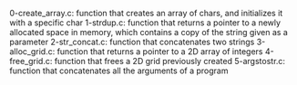 0-create_array.c: function that creates an array of chars, and initializes it with a specific char
1-strdup.c: function that returns a pointer to a newly allocated space in memory, which contains a copy of the string given as a parameter
2-str_concat.c: function that concatenates two strings
3-alloc_grid.c: function that returns a pointer to a 2D array of integers
4-free_grid.c: function that frees a 2D grid previously created
5-argstostr.c: function that concatenates all the arguments of a program
